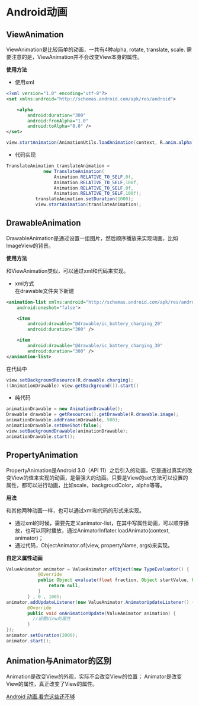 # Android动画

## ViewAnimation
ViewAnimation是比较简单的动画，一共有4种alpha, rotate, translate, scale. 需要注意的是，ViewAnimation并不会改变View本身的属性。

**使用方法**

- 使用xml
```xml
<?xml version="1.0" encoding="utf-8"?>
<set xmlns:android="http://schemas.android.com/apk/res/android">

    <alpha
        android:duration="300"
        android:fromAlpha="1.0"
        android:toAlpha="0.0" />
</set>
```
```Java
view.startAnimation(AnimationUtils.loadAnimation(context, R.anim.alpha));
```
- 代码实现
```Java
TranslateAnimation translateAnimation =
              new TranslateAnimation(
                  Animation.RELATIVE_TO_SELF,0f,
                  Animation.RELATIVE_TO_SELF,100f,
                  Animation.RELATIVE_TO_SELF,0f,
                  Animation.RELATIVE_TO_SELF,100f);
           translateAnimation.setDuration(1000);
           view.startAnimation(translateAnimation);
```

## DrawableAnimation
DrawableAnimation是通过设置一组图片，然后顺序播放来实现动画，比如ImageView的背景。

**使用方法**

和ViewAnimation类似，可以通过xml和代码来实现。
- xml方式</br>
在drawable文件夹下新建
```xml
<animation-list xmlns:android="http://schemas.android.com/apk/res/android"
    android:oneshot="false">

    <item
        android:drawable="@drawable/ic_battery_charging_20"
        android:duration="300" />

    <item
        android:drawable="@drawable/ic_battery_charging_30"
        android:duration="300" />
</animation-list>
```
在代码中
```Java
view.setBackgroundResource(R.drawable.charging);
((AnimationDrawable) view.getBackground()).start()
```

- 纯代码</br>
```Java
animationDrawable = new AnimationDrawable();
Drawable drawable = getResources().getDrawable(R.drawable.image);
animationDrawable.addFrame(mDrawable, 500);
animationDrawable.setOneShot(false);
view.setBackgroundDrawable(animationDrawable);
animationDrawable.start();
```

## PropertyAnimation

PropertyAnimation是Android 3.0（API 11）之后引入的动画，它是通过真实的改变View的值来实现的动画，是最强大的动画。只要是View的set方法可以设置的属性，都可以进行动画，比如scale，backgroudColor，alpha等等。

**用法**

和其他两种动画一样，也可以通过xml和代码的形式来实现。
- 通过xml的时候，需要先定义animator-list，在其中写属性动画，可以顺序播放，也可以同时播放，通过AnimatorInflater.loadAnimato(context, animator)；
- 通过代码，ObjectAnimator.of(view, propertyName, args)来实现。

**自定义属性动画**

```Java
ValueAnimator animator = ValueAnimator.ofObject(new TypeEvaluator() {
            @Override
            public Object evaluate(float fraction, Object startValue, Object endValue) {
                return null;
            }
        } , 0 , 100);
animator.addUpdateListener(new ValueAnimator.AnimatorUpdateListener() {
        @Override
        public void onAnimationUpdate(ValueAnimator animation) {
          //设置View的属性
        }
});
animator.setDuration(2000);
animator.start();
```

## Animation与Animator的区别

Animation是改变View的外观，实际不会改变View的位置；
Animator是改变View的属性，真正改变了View的属性。

[Android 动画,看完这些还不够](http://blog.csdn.net/u012984054/article/details/50841476)
